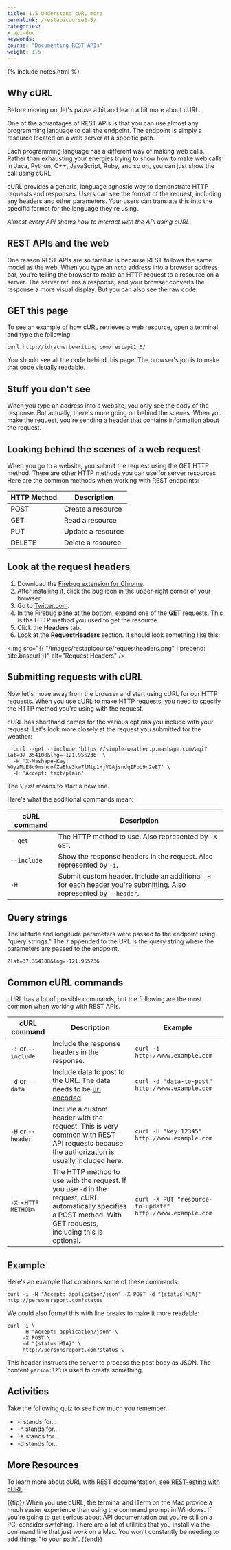 ```yaml
---
title: 1.5 Understand cURL more
permalink: /restapicourse1-5/
categories:
- api-doc
keywords: 
course: "Documenting REST APIs"
weight: 1.5
---
```

{% include notes.html %}

## Why cURL

Before moving on, let's pause a bit and learn a bit more about cURL. 

One of the advantages of REST APIs is that you can use almost any programming language to call the endpoint. The endpoint is simply a resource located on a web server at a specific path.

Each programming language has a different way of making web calls. Rather than exhausting your energies trying to show how to make web calls in Java, Python, C++, JavaScript, Ruby, and so on, you can just show the call using cURL. 
 
cURL provides a generic, language agnostic way to demonstrate HTTP requests and responses. Users can see the format of the request, including any headers and other parameters. Your users can translate this into the specific format for the language they're using. 

*Almost every API shows how to interact with the API using cURL.*

## REST APIs and the web

One reason REST APIs are so familiar is because REST follows the same model as the web. When you type an `http` address into a browser address bar, you're telling the browser to make an HTTP request to a resource on a server. The server returns a response, and your browser converts the response a more visual display. But you can also see the raw code. 

## GET this page

To see an example of how cURL retrieves a web resource, open a terminal and type the following:

```
curl http://idratherbewriting.com/restapi1_5/
```
You should see all the code behind this page. The browser's job is to make that code visually readable.

## Stuff you don't see

When you type an address into a website, you only see the body of the response. But actually, there's more going on behind the scenes. When you make the request, you're sending a header that contains information about the request. 

## Looking behind the scenes of a web request

When you go to a website, you submit the request using the GET HTTP method. There are other HTTP methods you can use for server resources. Here are the common methods when working with REST endpoints:

| HTTP Method | Description |
|-----|------|
| POST | Create a resource |
| GET | Read a resource |
| PUT | Update a resource |
| DELETE | Delete a resource |

## Look at the request headers

1. Download the [Firebug extension for Chrome](https://getfirebug.com/releases/lite/chrome/).
2. After installing it, click the bug icon in the upper-right corner of your browser.
3. Go to [Twitter.com](http://twitter.com).
4. In the Firebug pane at the bottom, expand one of the **GET** requests. This is the HTTP method you used to get the resource.
5. Click the **Headers** tab. 
5. Look at the **RequestHeaders** section. It should look something like this:

<img src="{{ "/images/restapicourse/requestheaders.png" | prepend: site.baseurl }}" alt="Request Headers" />

## Submitting requests with cURL

Now let's move away from the browser and start using cURL for our HTTP requests. When you use cURL to make HTTP requests, you need to specify the HTTP method you're using with the request. 

cURL has shorthand names for the various options you include with your request. Let's look more closely at the request you submitted for the weather:

```
  curl --get --include 'https://simple-weather.p.mashape.com/aqi?lat=37.354108&lng=-121.955236' \
  -H 'X-Mashape-Key: WOyzMuE8c9mshcofZaBke3kw7lMtp1HjVGAjsndqIPbU9n2eET' \
  -H 'Accept: text/plain'
```
The `\` just means to start a new line. 

Here's what the additional commands mean:

| cURL command | Description |
|---------|---------|
| `--get` | The HTTP method to use. Also represented by `-X GET`. |
| `--include` | Show the response headers in the request. Also represented by `-i`. |
| `-H` | Submit custom header. Include an additional `-H` for each header you're submitting. Also represented by `--header`. |

## Query strings

The latitude and longitude parameters were passed to the endpoint using "query strings." The `?` appended to the URL is the query string where the parameters are passed to the endpoint.

```
?lat=37.354108&lng=-121.955236
```

## Common cURL commands

cURL has a lot of possible commands, but the following are the most common when working with REST APIs.

| cURL command | Description | Example |
|---------|---------|--------|
| `-i` or `--include` | Include the response headers in the response. | `curl -i http://www.example.com` |
| `-d` or `--data`  | Include data to post to the URL. The data needs to be [url encoded](http://www.w3schools.com/tags/ref_urlencode.asp). | `curl -d "data-to-post" http://www.example.com`   |
| `-H` or `--header` | Include a custom header with the request. This is very common with REST API requests because the authorization is usually included here. | `curl -H "key:12345" http://www.example.com`   |
| `-X <HTTP METHOD>` | The HTTP method to use with the request. If you use `-d` in the request, cURL automatically specifies a POST method. With GET requests, including this is optional. | `curl -X PUT "resource-to-update" http://www.example.com`    |

## Example

Here's an example that combines some of these commands:

```
curl -i -H "Accept: application/json" -X POST -d "{status:MIA}" http://personsreport.com?status  
```

We could also format this with line breaks to make it more readable:

```
curl -i \
     -H "Accept: application/json" \
     -X POST \
     -d "{status:MIA}" \
     http://personsreport.com?status \
```

This header instructs the server to process the post body as JSON. The content `person:123` is used to create something.
 
## Activities

Take the following quiz to see how much you remember. 

* -i stands for...
* -h stands for...
* -X stands for...
* -d stands for...

## More Resources

To learn more about cURL with REST documentation, see [REST-esting with cURL](http://blogs.plexibus.com/2009/01/15/rest-esting-with-curl/).

{{tip}} When you use cURL, the terminal and iTerm on the Mac provide a much easier experience than using the command prompt in Windows. If you're going to get serious about API documentation but you're still on a PC, consider switching. There are a lot of utilities that you install via the command line that <i>just work</i> on a Mac. You won't constantly be needing to add things "to your path". {{end}}




